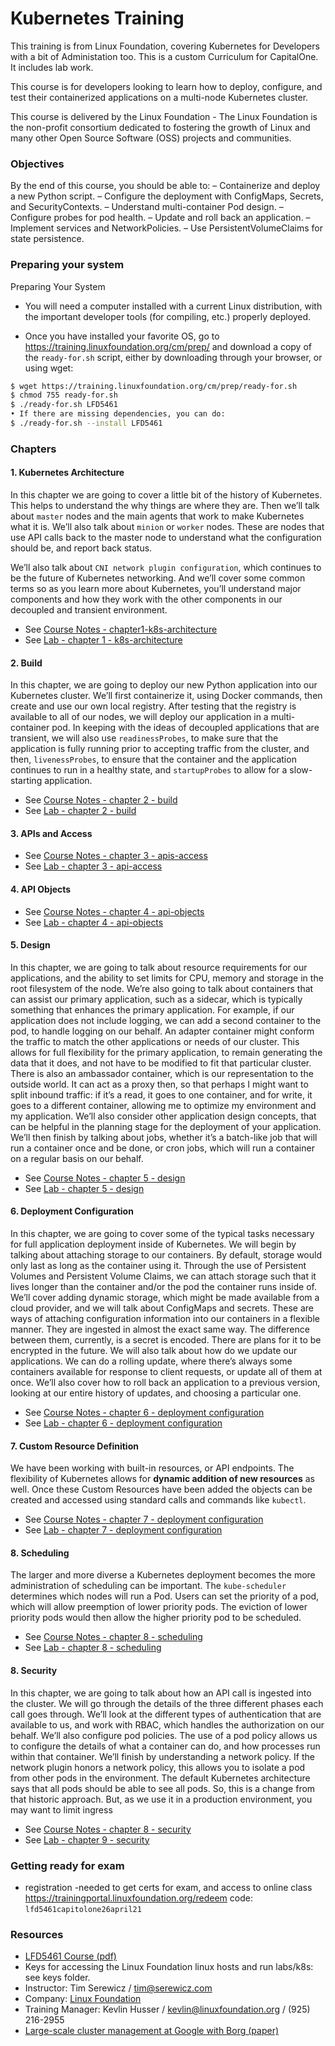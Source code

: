 # Kubernetes Training

This training is from Linux Foundation, covering Kubernetes for Developers with a bit of Administation too.
This is a custom Curriculum for CapitalOne. It includes lab work.

This course is for developers looking to learn how to deploy, configure, and test their containerized applications on a
multi-node Kubernetes cluster.

This course is delivered by the Linux Foundation - The Linux Foundation is the non-profit consortium dedicated to fostering the growth of Linux and many other Open Source Software (OSS) projects and communities.


### Objectives
By the end of this course, you should be able to:
– Containerize and deploy a new Python script.
– Configure the deployment with ConfigMaps, Secrets, and SecurityContexts.
– Understand multi-container Pod design.
– Configure probes for pod health.
– Update and roll back an application.
– Implement services and NetworkPolicies.
– Use PersistentVolumeClaims for state persistence.


### Preparing your system
Preparing Your System
- You will need a computer installed with a current Linux distribution, with the important developer tools (for compiling,
etc.) properly deployed.

- Once you have installed your favorite OS, go to https://training.linuxfoundation.org/cm/prep/ and download a copy of the
`ready-for.sh` script, either by downloading through your browser, or using wget:
```bash
$ wget https://training.linuxfoundation.org/cm/prep/ready-for.sh
$ chmod 755 ready-for.sh
$ ./ready-for.sh LFD5461
• If there are missing dependencies, you can do:
$ ./ready-for.sh --install LFD5461
```


### Chapters

#### 1. Kubernetes Architecture
In this chapter we are going to cover a little bit of the history of Kubernetes. This helps to understand the why things are
where they are. Then we’ll talk about `master` nodes and the main agents that work to make Kubernetes what it is. We’ll also talk about `minion` or `worker` nodes. These are nodes that use API calls back to the master node to understand what the configuration should be, and report back status.

We’ll also talk about `CNI network plugin configuration`, which continues to be the future of Kubernetes networking. And we’ll cover some common terms so as you learn more about Kubernetes, you’ll understand major components and how they work with the other components in our decoupled and transient environment.

- See [Course Notes - chapter1-k8s-architecture](course-notes/chapter1-k8s-architecture.md)
- See [Lab - chapter 1 - k8s-architecture](labs/lab-1/lab_1.md)


#### 2. Build
In this chapter, we are going to deploy our new Python application into our Kubernetes cluster. We’ll first containerize it, using Docker commands, then create and use our own local registry. After testing that the registry is available to all of our nodes, we
will deploy our application in a multi-container pod. In keeping with the ideas of decoupled applications that are transient, we will also use `readinessProbes`, to make sure that the application is fully running prior to accepting traffic from the cluster, and then, `livenessProbes`, to ensure that the container and the application continues to run in a healthy state, and `startupProbes` to allow for a slow-starting application.
- See [Course Notes - chapter 2 - build](course-notes/chapter2-build.md)
- See [Lab - chapter 2 - build](labs/lab-2/lab_2.md)


#### 3. APIs and Access
- See [Course Notes - chapter 3 - apis-access](course-notes/chapter3-apis-access.md)
- See [Lab - chapter 3 - api-access](labs/lab-3/lab_3.md)


#### 4. API Objects
- See [Course Notes - chapter 4 - api-objects](course-notes/chapter4-api-objects.md)
- See [Lab - chapter 4 - api-objects](labs/lab-4/lab_4.md)


#### 5. Design
In this chapter, we are going to talk about resource requirements for our applications, and the ability to set limits for CPU,
memory and storage in the root filesystem of the node. We’re also going to talk about containers that can assist our primary
application, such as a sidecar, which is typically something that enhances the primary application. For example, if our application
does not include logging, we can add a second container to the pod, to handle logging on our behalf. An adapter
container might conform the traffic to match the other applications or needs of our cluster. This allows for full flexibility for the
primary application, to remain generating the data that it does, and not have to be modified to fit that particular cluster. There
is also an ambassador container, which is our representation to the outside world. It can act as a proxy then, so that perhaps
I might want to split inbound traffic: if it’s a read, it goes to one container, and for write, it goes to a different container, allowing
me to optimize my environment and my application. We’ll also consider other application design concepts, that can be helpful
in the planning stage for the deployment of your application. We’ll then finish by talking about jobs, whether it’s a batch-like
job that will run a container once and be done, or cron jobs, which will run a container on a regular basis on our behalf.

- See [Course Notes - chapter 5 - design](course-notes/chapter5-design.md)
- See [Lab - chapter 5 - design](labs/lab-5/lab_5.md)


#### 6. Deployment Configuration
In this chapter, we are going to cover some of the typical tasks necessary for full application deployment inside of Kubernetes.
We will begin by talking about attaching storage to our containers. By default, storage would only last as long as the container
using it. Through the use of Persistent Volumes and Persistent Volume Claims, we can attach storage such that it lives longer
than the container and/or the pod the container runs inside of. We’ll cover adding dynamic storage, which might be made
available from a cloud provider, and we will talk about ConfigMaps and secrets. These are ways of attaching configuration
information into our containers in a flexible manner. They are ingested in almost the exact same way. The difference between
them, currently, is a secret is encoded. There are plans for it to be encrypted in the future. We will also talk about how do we
update our applications. We can do a rolling update, where there’s always some containers available for response to client
requests, or update all of them at once. We’ll also cover how to roll back an application to a previous version, looking at our
entire history of updates, and choosing a particular one.

- See [Course Notes - chapter 6 - deployment configuration](course-notes/chapter6-deployment-configuration.md)
- See [Lab - chapter 6 - deployment configuration](labs/lab-6/lab_6.md)


#### 7. Custom Resource Definition

We have been working with built-in resources, or API endpoints. The flexibility of Kubernetes allows for **dynamic addition of
new resources** as well. Once these Custom Resources have been added the objects can be created and accessed using
standard calls and commands like `kubectl`.

- See [Course Notes - chapter 7 - deployment configuration](course-notes/chapter7-custom-resource-definition.md)
- See [Lab - chapter 7 - deployment configuration](labs/lab-7/lab_7.md)


#### 8. Scheduling

The larger and more diverse a Kubernetes deployment becomes the more administration of scheduling can be important. The
`kube-scheduler` determines which nodes will run a Pod.
Users can set the priority of a pod, which will allow preemption of lower priority pods. The eviction of lower priority pods would
then allow the higher priority pod to be scheduled.

- See [Course Notes - chapter 8 - scheduling](course-notes/chapter8-scheduling.md)
- See [Lab - chapter 8 - scheduling](labs/lab-8/lab_8.md)


#### 8. Security
In this chapter, we are going to talk about how an API call is ingested into the cluster. We will go through the details of the
three different phases each call goes through. We’ll look at the different types of authentication that are available to us, and
work with RBAC, which handles the authorization on our behalf. We’ll also configure pod policies. The use of a pod policy
allows us to configure the details of what a container can do, and how processes run within that container.
We’ll finish by understanding a network policy. If the network plugin honors a network policy, this allows you to isolate a pod
from other pods in the environment. The default Kubernetes architecture says that all pods should be able to see all pods. So,
this is a change from that historic approach. But, as we use it in a production environment, you may want to limit ingress

- See [Course Notes - chapter 8 - security](course-notes/chapter-security.md)
- See [Lab - chapter 9 - security](labs/lab-9/lab_9.md)




### Getting ready for exam
- registration -needed to get certs for exam, and access to online class
 https://trainingportal.linuxfoundation.org/redeem
 code:  `lfd5461capitolone26april21`


### Resources
 - [LFD5461 Course (pdf)](course/LFD5461-WM_V1.20.pdf)
 - Keys for accessing the Linux Foundation linux hosts and run labs/k8s: see keys folder.
 - Instructor: Tim Serewicz / tim@serewicz.com
 - Company: [Linux Foundation](https://www.linuxfoundation.org/)
 - Training Manager: Kevlin Husser / kevlin@linuxfoundation.org / (925) 216-2955
 - [Large-scale cluster management at Google with Borg (paper)](https://research.google/pubs/pub43438/)
